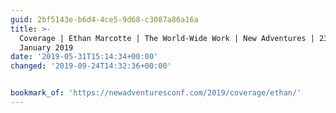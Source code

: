 ```yaml
---
guid: 2bf5143e-b6d4-4ce5-9d68-c3087a86a16a
title: >-
  Coverage | Ethan Marcotte | The World-Wide Work | New Adventures | 23rd-25th
  January 2019
date: '2019-05-31T15:14:34+00:00'
changed: '2019-09-24T14:32:36+00:00'


bookmark_of: 'https://newadventuresconf.com/2019/coverage/ethan/'
---
```


